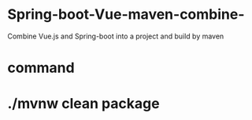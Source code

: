 # Spring-boot-Vue-maven-combine-

Combine Vue.js and Spring-boot into a project and build by maven

# command
# ./mvnw clean package
